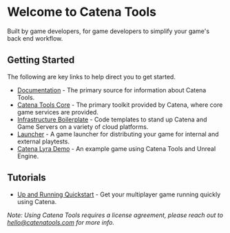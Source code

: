 # Welcome to Catena Tools

Built by game developers, for game developers to simplify your game's back end workflow.

## Getting Started

The following are key links to help direct you to get started.

* [Documentation](https://docs.catenatools.com) - The primary source for information about Catena Tools.
* [Catena Tools Core](https://github.com/catenatools/catena-tools-core) - The primary toolkit provided by Catena, where core game services are provided.
* [Infrastructure Boilerplate](https://github.com/catenatools/infrastruture) - Code templates to stand up Catena and Game Servers on a variety of cloud platforms. 
* [Launcher](https://github.com/catenatools/launcher) - A game launcher for distributing your game for internal and external playtests.
*  [Catena Lyra Demo](https://github.com/catenatools/catena-lyra-demo) - An example game using Catena Tools and Unreal Engine.

## Tutorials

* [Up and Running Quickstart](https://docs.catenatools.com/quickstart-up-and-running.html) - Get your multiplayer game running quickly using Catena.

*Note: Using Catena Tools requires a license agreement, please reach out to hello@catenatools.com for more info.*

